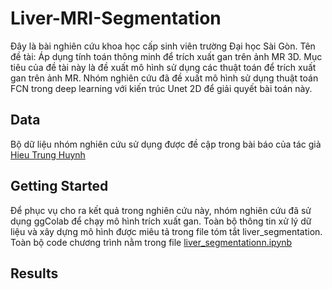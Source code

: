 # Liver-MRI-Segmentation

Đây là bài nghiên cứu khoa học cấp sinh viên trường Đại học Sài Gòn. Tên đề tài: Áp dụng tính toán thông minh để trích xuất gan trên ảnh MR 3D. Mục tiêu của đề tài này là đề xuất mô hình sử dụng các thuật toán để trích xuất gan trên ảnh MR. Nhóm nghiên cứu đã đề xuất mô hình sử dụng thuật toán FCN trong deep learning với kiến trúc Unet 2D để giải quyết bài toán này. 

## Data

Bộ dữ liệu nhóm nghiên cứu sử dụng được đề cập trong bài báo của tác giả [Hieu Trung Huynh](https://link.springer.com/article/10.1007/s11548-016-1498-9)

## Getting Started
 Để phục vụ cho ra kết quả trong nghiên cứu này, nhóm nghiên cứu đã sử dụng ggColab để chạy mô hình trích xuất gan. Toàn bộ thông tin xử lý dữ liệu và xây dựng mô hình được miêu tả trong file tóm tắt liver_segmentation. Toàn bộ code chương trình nằm trong file [liver_segmentationn.ipynb](https://github.com/hieukut456/Liver-MRI-Segmentation/blob/master/Liver_segmentation.ipynb)

## Results
